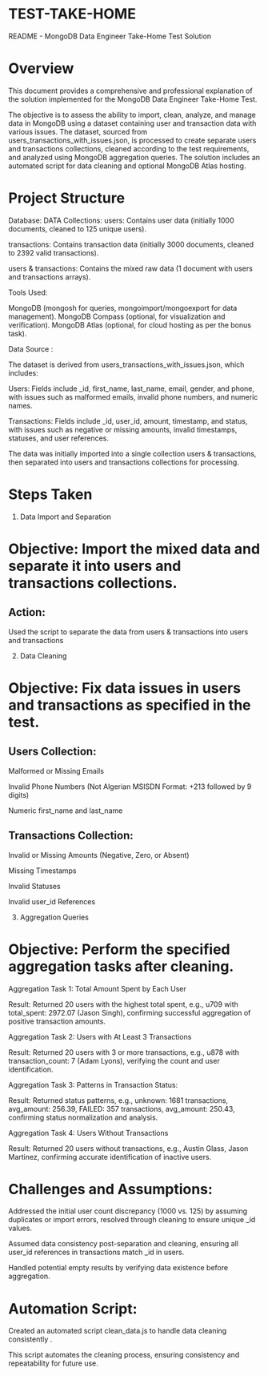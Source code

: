 # TEST-TAKE-HOME
README - MongoDB Data Engineer Take-Home Test Solution
# Overview
This document provides a comprehensive and professional explanation of the solution implemented for the MongoDB Data Engineer Take-Home Test. 

The objective is to assess the ability to import, clean, analyze, and manage data in MongoDB using a dataset containing user and transaction data with various issues. 
The dataset, sourced from users_transactions_with_issues.json, is processed to create separate users and transactions collections, cleaned according to the test requirements, and analyzed using MongoDB aggregation queries. 
The solution includes an automated script for data cleaning and optional MongoDB Atlas hosting.

# Project Structure
Database: DATA 
Collections:
users: Contains user data (initially 1000 documents, cleaned to 125 unique users).

transactions: Contains transaction data (initially 3000 documents, cleaned to 2392 valid transactions).

users & transactions: Contains the mixed raw data (1 document with users and transactions arrays).

Tools Used:

MongoDB (mongosh for queries, mongoimport/mongoexport for data management).
MongoDB Compass (optional, for visualization and verification).
MongoDB Atlas (optional, for cloud hosting as per the bonus task).

Data Source : 

The dataset is derived from users_transactions_with_issues.json, which includes:

Users: Fields include _id, first_name, last_name, email, gender, and phone, with issues such as malformed emails, invalid phone numbers, and numeric names.

Transactions: Fields include _id, user_id, amount, timestamp, and status, with issues such as negative or missing amounts, invalid timestamps, statuses, and user references.

The data was initially imported into a single collection users & transactions, then separated into users and transactions collections for processing.

# Steps Taken
1. Data Import and Separation

# Objective: Import the mixed data and separate it into users and transactions collections.

## Action:

Used the  script to separate the data from users & transactions into users and transactions 

2. Data Cleaning 

# Objective: Fix data issues in users and transactions as specified in the test.

## Users Collection:

Malformed or Missing Emails

Invalid Phone Numbers (Not Algerian MSISDN Format: +213 followed by 9 digits)

Numeric first_name and last_name

## Transactions Collection:

Invalid or Missing Amounts (Negative, Zero, or Absent)

Missing Timestamps

Invalid Statuses

Invalid user_id References

3. Aggregation Queries

# Objective: Perform the specified aggregation tasks after cleaning.

Aggregation Task 1: Total Amount Spent by Each User

Result: Returned 20 users with the highest total spent, e.g., u709 with total_spent: 2972.07 (Jason Singh), confirming successful aggregation of positive transaction amounts.

Aggregation Task 2: Users with At Least 3 Transactions

Result: Returned 20 users with 3 or more transactions, e.g., u878 with transaction_count: 7 (Adam Lyons), verifying the count and user identification.

Aggregation Task 3: Patterns in Transaction Status:

Result: Returned status patterns, e.g., unknown: 1681 transactions, avg_amount: 256.39, FAILED: 357 transactions, avg_amount: 250.43, confirming status normalization and analysis.

Aggregation Task 4: Users Without Transactions

Result: Returned 20 users without transactions, e.g., Austin Glass, Jason Martinez, confirming accurate identification of inactive users.

# Challenges and Assumptions:

Addressed the initial user count discrepancy (1000 vs. 125) by assuming duplicates or import errors, resolved through cleaning to ensure unique _id values.

Assumed data consistency post-separation and cleaning, ensuring all user_id references in transactions match _id in users.

Handled potential empty results by verifying data existence before aggregation.

# Automation Script:

Created an automated script clean_data.js to handle data cleaning consistently . 

This script automates the cleaning process, ensuring consistency and repeatability for future use. 
